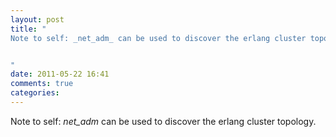 ```yaml
---
layout: post
title: "
Note to self: _net_adm_ can be used to discover the erlang cluster topology.


"
date: 2011-05-22 16:41
comments: true
categories: 
---
```


Note to self: _net_adm_ can be used to discover the erlang cluster topology.



